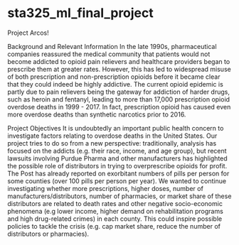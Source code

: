 # sta325_ml_final_project

Project Arcos!

Background and Relevant Information
In the late 1990s, pharmaceutical companies reassured the medical community that patients would not become addicted to opioid pain relievers and healthcare providers began to prescribe them at greater rates. However, this has led to widespread misuse of both prescription and non-prescription opioids before it became clear that they could indeed be highly addictive. The current opioid epidemic is partly due to pain relievers being the gateway for addiction of harder drugs, such as heroin and fentanyl, leading to more than 17,000 prescription opioid overdose deaths in 1999 - 2017. In fact, prescription opioid has caused even more overdose deaths than synthetic narcotics prior to 2016. 

Project Objectives
It is undoubtedly an important public health concern to investigate factors relating to overdose deaths in the United States. Our project tries to do so from a new perspective: traditionally, analysis has focused on the addicts (e.g. their race, income, and age group), but recent lawsuits involving Purdue Pharma and other manufacturers has highlighted the possible role of distributors in trying to overprescribe opioids for profit. The Post has already reported on exorbitant numbers of pills per person for some counties (over 100 pills per person per year). We wanted to continue investigating whether more prescriptions, higher doses, number of manufacturers/distributors, number of pharmacies, or market share of these distributors are related to death rates and other negative socio-economic phenomena (e.g lower income, higher demand on rehabilitation programs and high drug-related crimes) in each county. This could inspire possible policies to tackle the crisis (e.g. cap market share, reduce the number of distributors or pharmacies).
